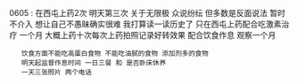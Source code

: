 0605 :
       在西屯上药2次 明天第三次
       关于无限极 众说纷纭 但多数是反面说法 暂时不介入 想让自己不愚昧确实很难
       我打算读一读历史了
        只在西屯上药配合吃激素治疗 一个月
       大概上药十次每次上药拍照记录好转效果 配合饮食作息 观察一个月

       饮食方面不能吃高蛋白食物 不能吃油腻的食物 添加剂多的食物
       明天起监督作息时间 一日三餐 和 是否卧床休养
       一天三张照片 两个电话
